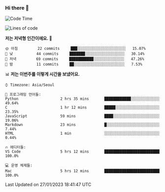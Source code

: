 ### Hi there 👋

<!--START_SECTION:waka-->
![Code Time](http://img.shields.io/badge/Code%20Time-60%20hrs%2014%20mins-blue)

![Lines of code](https://img.shields.io/badge/%EC%A0%80%EB%8A%94%20%EC%97%AC%ED%83%9C%EA%B9%8C%EC%A7%80%20-74%20Thousand%20%EC%A4%84%EC%9D%98%20%EC%BD%94%EB%93%9C%EB%A5%BC%20%EC%9E%91%EC%84%B1%ED%96%88%EC%96%B4%EC%9A%94.-blue)

**저는 저녁형 인간이에요. 🦉** 

```text
🌞 아침         22 commits     ███░░░░░░░░░░░░░░░░░░░░░░   15.07% 
🌆 낮　         44 commits     ███████░░░░░░░░░░░░░░░░░░   30.14% 
🌃 저녁         69 commits     ███████████░░░░░░░░░░░░░░   47.26% 
🌙 밤　         11 commits     ██░░░░░░░░░░░░░░░░░░░░░░░   7.53%

```


📊 **저는 이번주를 이렇게 시간을 보냈어요.** 

```text
⌚︎ Timezone: Asia/Seoul

💬 프로그래밍 언어들: 
Python                   2 hrs 35 mins       ████████████░░░░░░░░░░░░░   49.64% 
C                        1 hr 12 mins        █████░░░░░░░░░░░░░░░░░░░░   23.35% 
JavaScript               59 mins             ████░░░░░░░░░░░░░░░░░░░░░   19.06% 
Markdown                 23 mins             █░░░░░░░░░░░░░░░░░░░░░░░░   7.44% 
HTML                     1 min               ░░░░░░░░░░░░░░░░░░░░░░░░░   0.44%

🔥 에디터들: 
VS Code                  5 hrs 12 mins       █████████████████████████   100.0%

💻 운영 체제들: 
Mac                      5 hrs 12 mins       █████████████████████████   100.0%

```


 Last Updated on 27/01/2023 18:41:47 UTC
<!--END_SECTION:waka-->
